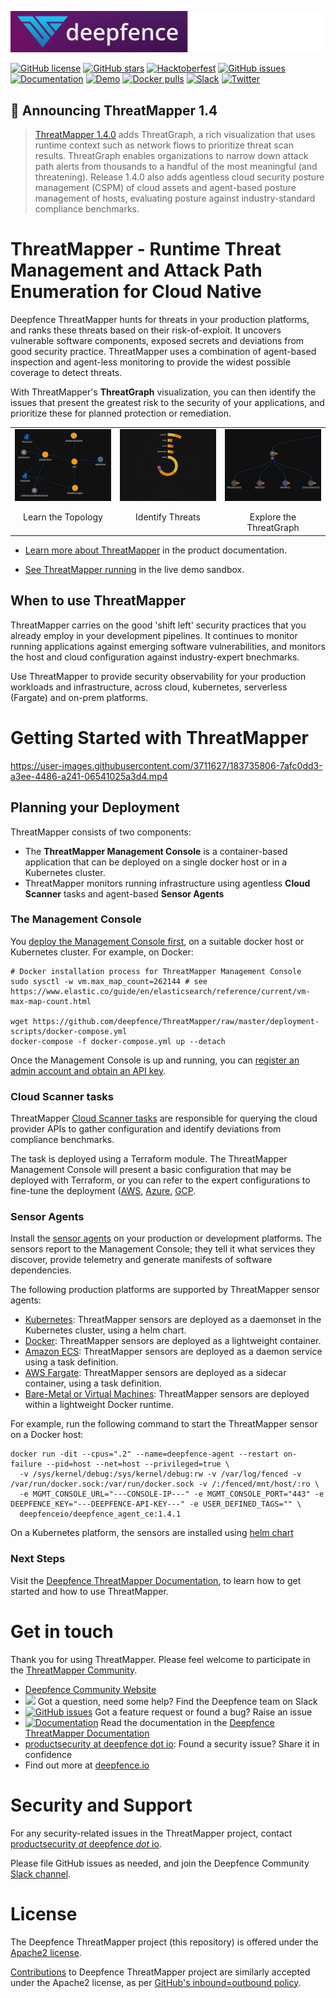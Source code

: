 ![Deepfence Logo](images/readme/deepfence-logo.png)

[![GitHub license](https://img.shields.io/github/license/deepfence/ThreatMapper)](https://github.com/deepfence/ThreatMapper/blob/master/LICENSE)
[![GitHub stars](https://img.shields.io/github/stars/deepfence/ThreatMapper)](https://github.com/deepfence/ThreatMapper/stargazers)
[![Hacktoberfest](https://img.shields.io/github/hacktoberfest/2022/deepfence/ThreatMapper)](https://github.com/deepfence/ThreatMapper/issues)
[![GitHub issues](https://img.shields.io/github/issues/deepfence/ThreatMapper)](https://github.com/deepfence/ThreatMapper/issues)
[![Documentation](https://img.shields.io/badge/documentation-read-green)](https://community.deepfence.io/docs/threatmapper)
[![Demo](https://img.shields.io/badge/threatmapper-demo-green)](https://community.deepfence.io/docs/threatmapper/demo)
[![Docker pulls](https://img.shields.io/docker/pulls/deepfenceio/deepfence_agent_ce)](https://hub.docker.com/r/deepfenceio/deepfence_agent_ce)
[![Slack](https://img.shields.io/badge/slack-@deepfence-blue.svg?logo=slack)](https://join.slack.com/t/deepfence-community/shared_invite/zt-podmzle9-5X~qYx8wMaLt9bGWwkSdgQ)
[![Twitter](https://img.shields.io/twitter/url?style=social&url=https%3A%2F%2Fgithub.com%2Fdeepfence%2FThreatMapper)](https://twitter.com/intent/tweet?text=Wow:&url=https%3A%2F%2Fgithub.com%2Fdeepfence%2FThreatMapper)

## :tada: Announcing ThreatMapper 1.4

> [ThreatMapper 1.4.0](https://github.com/deepfence/ThreatMapper/releases/tag/v1.4.0) adds ThreatGraph, a rich visualization that uses runtime context such as network flows to prioritize threat scan results.  ThreatGraph enables organizations to narrow down attack path alerts from thousands to a handful of the most meaningful (and threatening). Release 1.4.0 also adds agentless cloud security posture management (CSPM) of cloud assets and agent-based posture management of hosts, evaluating posture against industry-standard compliance benchmarks.

# ThreatMapper - Runtime Threat Management and Attack Path Enumeration for Cloud Native

Deepfence ThreatMapper hunts for threats in your production platforms, and ranks these threats based on their risk-of-exploit. It uncovers vulnerable software components, exposed secrets and deviations from good security practice. ThreatMapper uses a combination of agent-based inspection and agent-less monitoring to provide the widest possible coverage to detect threats.

With ThreatMapper's **ThreatGraph** visualization, you can then identify the issues that present the greatest risk to the security of your applications, and prioritize these for planned protection or remediation.

<table width="100%">
  <tr>
  <td align="center" valign="top" width="33%"><a href="../../raw/master/images/readme/threatmapper-topology-full.jpg"><img src="images/readme/threatmapper-topology-thumb.jpg" border=0 align="center"/></a>
    <br/><br/>
    Learn the Topology
  </td>
  <td align="center" valign="top" width="33%"><a href="../../raw/master/images/readme/threatmapper-vulnerabilities-full.jpg"><img src="images/readme/threatmapper-vulnerabilities-thumb.jpg" border=0 align="center"/></a>
    <br/><br/>
    Identify Threats
  </td>
  <td align="center" valign="top" width="33%"><a href="../../raw/master/images/readme/threatmapper-threatgraph-full.jpg"><img src="images/readme/threatmapper-threatgraph-thumb.jpg" border=0 align="center"/></a>
    <br/><br/>
    Explore the ThreatGraph
  </td>
  </tr>
</table>

 * [Learn more about ThreatMapper](https://community.deepfence.io/docs/threatmapper/) in the product documentation.

 * [See ThreatMapper running](https://community.deepfence.io/docs/threatmapper/demo) in the live demo sandbox.

## When to use ThreatMapper

ThreatMapper carries on the good 'shift left' security practices that you already employ in your development pipelines. It continues to monitor running applications against emerging software vulnerabilities, and monitors the host and cloud configuration against industry-expert bnechmarks.

Use ThreatMapper to provide security observability for your production workloads and infrastructure, across cloud, kubernetes, serverless (Fargate) and on-prem platforms.


# Getting Started with ThreatMapper



https://user-images.githubusercontent.com/3711627/183735806-7afc0dd3-a3ee-4486-a241-06541025a3d4.mp4


## Planning your Deployment

ThreatMapper consists of two components:

 * The **ThreatMapper Management Console** is a container-based application that can be deployed on a single docker host or in a Kubernetes cluster.
 * ThreatMapper monitors running infrastructure using agentless **Cloud Scanner** tasks and agent-based **Sensor Agents**

### The Management Console

You [deploy the Management Console first](https://community.deepfence.io/docs/threatmapper/console/), on a suitable docker host or Kubernetes cluster.  For example, on Docker:

```shell script
# Docker installation process for ThreatMapper Management Console
sudo sysctl -w vm.max_map_count=262144 # see https://www.elastic.co/guide/en/elasticsearch/reference/current/vm-max-map-count.html

wget https://github.com/deepfence/ThreatMapper/raw/master/deployment-scripts/docker-compose.yml
docker-compose -f docker-compose.yml up --detach
```

Once the Management Console is up and running, you can [register an admin account and obtain an API key](https://community.deepfence.io/docs/threatmapper/console/initial-configuration).  

### Cloud Scanner tasks

ThreatMapper [Cloud Scanner tasks](https://community.deepfence.io/docs/threatmapper/cloudscanner/) are responsible for querying the cloud provider APIs to gather configuration and identify deviations from compliance benchmarks. 

The task is deployed using a Terraform module. The ThreatMapper Management Console will present a basic configuration that may be deployed with Terraform, or you can refer to the expert configurations to fine-tune the deployment ([AWS](https://github.com/deepfence/terraform-aws-cloud-scanner), [Azure](https://github.com/deepfence/terraform-azure-cloud-scanner), [GCP](https://github.com/deepfence/terraform-gcp-cloud-scanner).

### Sensor Agents

Install the [sensor agents](https://community.deepfence.io/docs/threatmapper/sensors/) on your production or development platforms. The sensors report to the Management Console; they tell it what services they discover, provide telemetry and generate manifests of software dependencies.

The following production platforms are supported by ThreatMapper sensor agents:

 * [Kubernetes](https://community.deepfence.io/docs/threatmapper/sensors/kubernetes/): ThreatMapper sensors are deployed as a daemonset in the Kubernetes cluster, using a helm chart.
 * [Docker](https://community.deepfence.io/docs/threatmapper/sensors/docker/): ThreatMapper sensors are deployed as a lightweight container.
 * [Amazon ECS](https://community.deepfence.io/docs/threatmapper/sensors/aws-ecs): ThreatMapper sensors are deployed as a daemon service using a task definition.
 * [AWS Fargate](https://community.deepfence.io/docs/threatmapper/sensors/aws-fargate): ThreatMapper sensors are deployed as a sidecar container, using a task definition.
 * [Bare-Metal or Virtual Machines](https://community.deepfence.io/docs/threatmapper/sensors/linux-host/): ThreatMapper sensors are deployed within a lightweight Docker runtime.

For example, run the following command to start the ThreatMapper sensor on a Docker host:

```shell script
docker run -dit --cpus=".2" --name=deepfence-agent --restart on-failure --pid=host --net=host --privileged=true \
  -v /sys/kernel/debug:/sys/kernel/debug:rw -v /var/log/fenced -v /var/run/docker.sock:/var/run/docker.sock -v /:/fenced/mnt/host/:ro \
  -e MGMT_CONSOLE_URL="---CONSOLE-IP---" -e MGMT_CONSOLE_PORT="443" -e DEEPFENCE_KEY="---DEEPFENCE-API-KEY---" -e USER_DEFINED_TAGS="" \
  deepfenceio/deepfence_agent_ce:1.4.1
```

On a Kubernetes platform, the sensors are installed using [helm chart](https://community.deepfence.io/docs/threatmapper/sensors/kubernetes/)

### Next Steps

Visit the [Deepfence ThreatMapper Documentation](https://community.deepfence.io/docs/threatmapper/), to learn how to get started and how to use ThreatMapper.


# Get in touch

Thank you for using ThreatMapper.  Please feel welcome to participate in the [ThreatMapper Community](COMMUNITY.md).

* [Deepfence Community Website](https://community.deepfence.io) 
* [<img src="https://img.shields.io/badge/slack-@deepfence-brightgreen.svg?logo=slack">](https://join.slack.com/t/deepfence-community/shared_invite/zt-podmzle9-5X~qYx8wMaLt9bGWwkSdgQ) Got a question, need some help?  Find the Deepfence team on Slack
* [![GitHub issues](https://img.shields.io/github/issues/deepfence/ThreatMapper)](https://github.com/deepfence/ThreatMapper/issues) Got a feature request or found a bug?  Raise an issue
* [![Documentation](https://img.shields.io/badge/documentation-read-green)](https://community.deepfence.io/docs/threatmapper/) Read the documentation in the [Deepfence ThreatMapper Documentation](https://community.deepfence.io/docs/threatmapper/)
* [productsecurity at deepfence dot io](SECURITY.md): Found a security issue?  Share it in confidence
* Find out more at [deepfence.io](https://deepfence.io/)


# Security and Support

For any security-related issues in the ThreatMapper project, contact [productsecurity *at* deepfence *dot* io](SECURITY.md).

Please file GitHub issues as needed, and join the Deepfence Community [Slack channel](https://join.slack.com/t/deepfence-community/shared_invite/zt-podmzle9-5X~qYx8wMaLt9bGWwkSdgQ).


# License

The Deepfence ThreatMapper project (this repository) is offered under the [Apache2 license](https://www.apache.org/licenses/LICENSE-2.0).

[Contributions](CONTRIBUTING.md) to Deepfence ThreatMapper project are similarly accepted under the Apache2 license, as per [GitHub's inbound=outbound policy](https://docs.github.com/en/github/site-policy/github-terms-of-service#6-contributions-under-repository-license).
